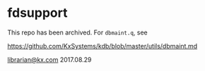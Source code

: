 fdsupport
=========

This repo has been archived. For `dbmaint.q`, see

https://github.com/KxSystems/kdb/blob/master/utils/dbmaint.md

librarian@kx.com 
2017.08.29

